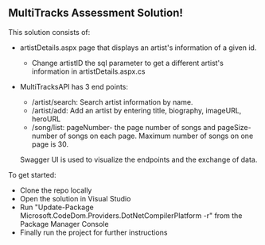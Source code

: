 ## MultiTracks Assessment Solution!

This solution consists of:
  - artistDetails.aspx page that displays an artist's information of a given id.
      - Change artistID the sql parameter to get a different artist's information in artistDetails.aspx.cs
  - MultiTracksAPI has 3 end points:
      -  /artist/search: Search artist information by name. 
      -  /artist/add: Add an artist by entering title, biography, imageURL, heroURL
      -  /song/list: pageNumber- the page number of songs and pageSize- number of songs on each page. Maximum number of songs on one page is 30.
        
     Swagger UI is used to visualize the endpoints and the exchange of data. 


To get started:

- Clone the repo locally	
- Open the solution in Visual Studio	
- Run "Update-Package Microsoft.CodeDom.Providers.DotNetCompilerPlatform -r" from the Package Manager Console	
- Finally run the project for further instructions
